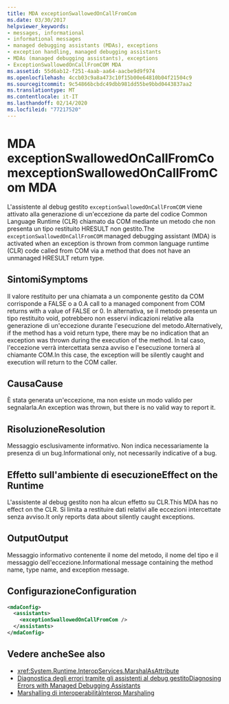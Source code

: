 ```yaml
---
title: MDA exceptionSwallowedOnCallFromCom
ms.date: 03/30/2017
helpviewer_keywords:
- messages, informational
- informational messages
- managed debugging assistants (MDAs), exceptions
- exception handling, managed debugging assistants
- MDAs (managed debugging assistants), exceptions
- ExceptionSwallowedOnCallFromCOM MDA
ms.assetid: 55d6ab12-f251-4aab-aa64-aacbe9d9f974
ms.openlocfilehash: 4ccb03c9a8a473c10f15b00e64810b04f21504c9
ms.sourcegitcommit: 9c54866bcbdc49dbb981dd55be9bbd0443837aa2
ms.translationtype: MT
ms.contentlocale: it-IT
ms.lasthandoff: 02/14/2020
ms.locfileid: "77217520"
---
```

# <a name="exceptionswallowedoncallfromcom-mda"></a><span data-ttu-id="21d73-102">MDA exceptionSwallowedOnCallFromCom</span><span class="sxs-lookup"><span data-stu-id="21d73-102">exceptionSwallowedOnCallFromCom MDA</span></span>
<span data-ttu-id="21d73-103">L'assistente al debug gestito `exceptionSwallowedOnCallFromCOM` viene attivato alla generazione di un'eccezione da parte del codice Common Language Runtime (CLR) chiamato da COM mediante un metodo che non presenta un tipo restituito HRESULT non gestito.</span><span class="sxs-lookup"><span data-stu-id="21d73-103">The `exceptionSwallowedOnCallFromCOM` managed debugging assistant (MDA) is activated when an exception is thrown from common language runtime (CLR) code called from COM via a method that does not have an unmanaged HRESULT return type.</span></span>  
  
## <a name="symptoms"></a><span data-ttu-id="21d73-104">Sintomi</span><span class="sxs-lookup"><span data-stu-id="21d73-104">Symptoms</span></span>  
 <span data-ttu-id="21d73-105">Il valore restituito per una chiamata a un componente gestito da COM corrisponde a FALSE o a 0.</span><span class="sxs-lookup"><span data-stu-id="21d73-105">A call to a managed component from COM returns with a value of FALSE or 0.</span></span> <span data-ttu-id="21d73-106">In alternativa, se il metodo presenta un tipo restituito void, potrebbero non esservi indicazioni relative alla generazione di un'eccezione durante l'esecuzione del metodo.</span><span class="sxs-lookup"><span data-stu-id="21d73-106">Alternatively, if the method has a void return type, there may be no indication that an exception was thrown during the execution of the method.</span></span> <span data-ttu-id="21d73-107">In tal caso, l'eccezione verrà intercettata senza avviso e l'esecuzione tornerà al chiamante COM.</span><span class="sxs-lookup"><span data-stu-id="21d73-107">In this case, the exception will be silently caught and execution will return to the COM caller.</span></span>  
  
## <a name="cause"></a><span data-ttu-id="21d73-108">Causa</span><span class="sxs-lookup"><span data-stu-id="21d73-108">Cause</span></span>  
 <span data-ttu-id="21d73-109">È stata generata un'eccezione, ma non esiste un modo valido per segnalarla.</span><span class="sxs-lookup"><span data-stu-id="21d73-109">An exception was thrown, but there is no valid way to report it.</span></span>  
  
## <a name="resolution"></a><span data-ttu-id="21d73-110">Risoluzione</span><span class="sxs-lookup"><span data-stu-id="21d73-110">Resolution</span></span>  
 <span data-ttu-id="21d73-111">Messaggio esclusivamente informativo. Non indica necessariamente la presenza di un bug.</span><span class="sxs-lookup"><span data-stu-id="21d73-111">Informational only, not necessarily indicative of a bug.</span></span>  
  
## <a name="effect-on-the-runtime"></a><span data-ttu-id="21d73-112">Effetto sull'ambiente di esecuzione</span><span class="sxs-lookup"><span data-stu-id="21d73-112">Effect on the Runtime</span></span>  
 <span data-ttu-id="21d73-113">L'assistente al debug gestito non ha alcun effetto su CLR.</span><span class="sxs-lookup"><span data-stu-id="21d73-113">This MDA has no effect on the CLR.</span></span> <span data-ttu-id="21d73-114">Si limita a restituire dati relativi alle eccezioni intercettate senza avviso.</span><span class="sxs-lookup"><span data-stu-id="21d73-114">It only reports data about silently caught exceptions.</span></span>  
  
## <a name="output"></a><span data-ttu-id="21d73-115">Output</span><span class="sxs-lookup"><span data-stu-id="21d73-115">Output</span></span>  
 <span data-ttu-id="21d73-116">Messaggio informativo contenente il nome del metodo, il nome del tipo e il messaggio dell'eccezione.</span><span class="sxs-lookup"><span data-stu-id="21d73-116">Informational message containing the method name, type name, and exception message.</span></span>  
  
## <a name="configuration"></a><span data-ttu-id="21d73-117">Configurazione</span><span class="sxs-lookup"><span data-stu-id="21d73-117">Configuration</span></span>  
  
```xml  
<mdaConfig>  
  <assistants>  
    <exceptionSwallowedOnCallFromCom />  
  </assistants>  
</mdaConfig>  
```  
  
## <a name="see-also"></a><span data-ttu-id="21d73-118">Vedere anche</span><span class="sxs-lookup"><span data-stu-id="21d73-118">See also</span></span>

- <xref:System.Runtime.InteropServices.MarshalAsAttribute>
- [<span data-ttu-id="21d73-119">Diagnostica degli errori tramite gli assistenti al debug gestito</span><span class="sxs-lookup"><span data-stu-id="21d73-119">Diagnosing Errors with Managed Debugging Assistants</span></span>](diagnosing-errors-with-managed-debugging-assistants.md)
- [<span data-ttu-id="21d73-120">Marshalling di interoperabilità</span><span class="sxs-lookup"><span data-stu-id="21d73-120">Interop Marshaling</span></span>](../interop/interop-marshaling.md)

